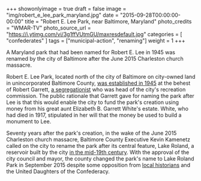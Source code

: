 +++
showonlyimage = true
draft = false
image = "img/robert_e_lee_park_maryland.jpg"
date = "2015-09-28T00:00:00-00:00"
title = "Robert E. Lee Park, near Baltimore, Maryland"
photo_credits = "WMAR-TV"
photo_source_url = "https://i.ytimg.com/vi/3g1ffVUtmGU/maxresdefault.jpg"
categories = [ "confederates" ]
tags = ["municipal-action", "renaming"]
weight = 1
+++

A Maryland park that had been named for Robert E. Lee in 1945 was renamed by the city of Baltimore after the June 2015 Charleston church massacre.

<!--more-->

Robert E. Lee Park, located north of the city of Baltimore on city-owned land in unincorporated Baltimore County, [was established in 1945](https://www.baltimoresun.com./maryland/baltimore-city/bs-md-robert-e-lee-park-20150717-story.html) at the behest of Robert Garrett, [a segregationist](https://www.baltimoresun.com./citypaper/bcpnews-the-mail-7-1-15-20150701-story.html) who was head of the city's recreation commission. The public rationale that Garrett gave for naming the park after Lee is that this would enable the city to fund the park's creation using money from his great aunt Elizabeth B. Garrett White's estate. White, who had died in 1917, stipulated in her will that the money be used to build a monument to Lee.

Seventy years after the park's creation, in the wake of the June 2015 Charleston church massacre, Baltimore County Executive Kevin Kamenetz called on the city to rename the park after its central feature, Lake Roland, a reservoir built by the city [in the mid-19th century](https://www.baltimoresun.com./news/bs-xpm-2008-11-23-0811190061-story.html). With the approval of the city council and mayor, the county changed the park's name to Lake Roland Park in September 2015 despite some opposition from [local historians](https://www.youtube.com/watch?v=3g1ffVUtmGU) and the United Daughters of the Confederacy.
